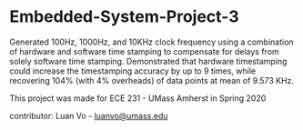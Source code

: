 # Embedded-System-Project-3

Generated 100Hz, 1000Hz, and 10KHz clock frequency using a combination of hardware and software time stamping to compensate for delays from solely software time stamping.
Demonstrated that hardware timestamping could increase the timestamping accuracy by up to 9 times, while recovering 104% (with 4% overheads) of data points at mean of 9.573 KHz.  

This project was made for ECE 231 - UMass Amherst in Spring 2020

contributor: Luan Vo - luanvo@umass.edu 
